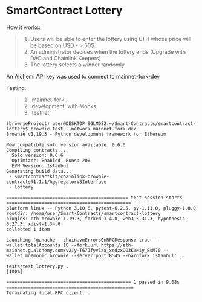 # SmartContract Lottery

How it works:

> 1. Users will be able to enter the lottery using ETH whose price will be based on USD - > 50$
> 2. An administrator decides when the lottery ends (Upgrade with DAO and Chainlink Keepers)
> 3. The lottery selects a winner randomly

An Alchemi API key was used to connect to mainnet-fork-dev

Testing:

> 1. 'mainnet-fork'.
> 2. 'development' with Mocks.
> 3. 'testnet'



```console
(brownieProject) user@DESKTOP-9GLMDS2:~/Smart-Contracts/smartcontract-lottery$ brownie test --network mainnet-fork-dev
Brownie v1.19.3 - Python development framework for Ethereum

New compatible solc version available: 0.6.6
Compiling contracts...
  Solc version: 0.6.6
  Optimizer: Enabled  Runs: 200
  EVM Version: Istanbul
Generating build data...
 - smartcontractkit/chainlink-brownie-contracts@1.1.1/AggregatorV3Interface
 - Lottery

============================================= test session starts ==============================================
platform linux -- Python 3.10.6, pytest-6.2.5, py-1.11.0, pluggy-1.0.0
rootdir: /home/user/Smart-Contracts/smartcontract-lottery
plugins: eth-brownie-1.19.3, forked-1.4.0, web3-5.31.3, hypothesis-6.27.3, xdist-1.34.0
collected 1 item

Launching 'ganache --chain.vmErrorsOnRPCResponse true --wallet.totalAccounts 10 --fork.url https://eth-mainnet.g.alchemy.com/v2/y-T67Jfyv1a8_xedzxQO3KuNiy_BsM70 --wallet.mnemonic brownie --server.port 8545 --hardfork istanbul'...

tests/test_lottery.py .                                                                                  [100%]

============================================== 1 passed in 9.08s ===============================================
Terminating local RPC client...
```

